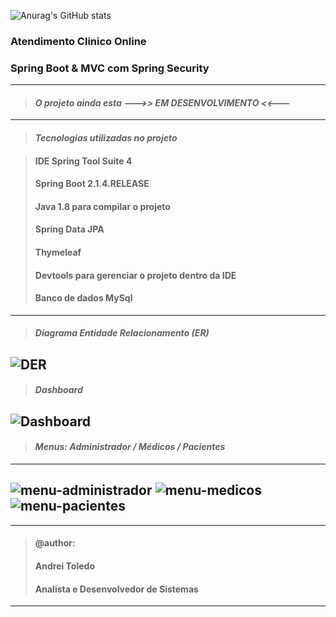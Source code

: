 ![Anurag's GitHub stats](https://github-readme-stats.vercel.app/api?username=andreitoledo&&hide=contribs,issues,prs&show_icons=true&theme=dark)

### Atendimento Clinico Online
### Spring Boot &amp; MVC com Spring Security

---
> #### *O projeto ainda esta --->> EM DESENVOLVIMENTO <<---*
---
> #### *Tecnologias utilizadas no projeto* 

> #### IDE Spring Tool Suite 4
> #### Spring Boot 2.1.4.RELEASE
> #### Java 1.8 para compilar o projeto
> #### Spring Data JPA
> #### Thymeleaf
> #### Devtools para gerenciar o projeto dentro da IDE
> #### Banco de dados MySql
---

> #### *Diagrama Entidade Relacionamento (ER)*

![DER](https://user-images.githubusercontent.com/16118637/227591867-47f095af-5e0d-4349-bc9b-e13f943a95f7.png)
---

> #### *Dashboard*
> 
![Dashboard](https://user-images.githubusercontent.com/16118637/227689375-01bca9a2-29fb-4af1-a3b4-b5f95e23ab8f.png)
---

> #### *Menus: Administrador / Médicos / Pacientes*
---
![menu-administrador](https://user-images.githubusercontent.com/16118637/227602645-bc351ffc-f7c2-42a3-a000-b0bb7cc8dfad.png)
![menu-medicos](https://user-images.githubusercontent.com/16118637/227602666-1c6c48f5-bbfb-4404-92b1-db9066ca0314.png)
![menu-pacientes](https://user-images.githubusercontent.com/16118637/227602915-7e9cac9b-5907-4649-ae68-6b73ad838587.png)
---




----
>#### @author:                             
>#### Andrei Toledo                        
>#### Analista e Desenvolvedor de Sistemas 
----
